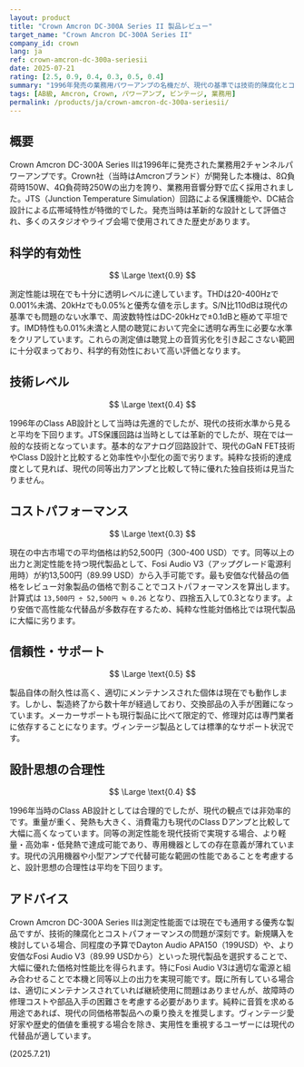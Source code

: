 ```yaml
---
layout: product
title: "Crown Amcron DC-300A Series II 製品レビュー"
target_name: "Crown Amcron DC-300A Series II"
company_id: crown
lang: ja
ref: crown-amcron-dc-300a-seriesii
date: 2025-07-21
rating: [2.5, 0.9, 0.4, 0.3, 0.5, 0.4]
summary: "1996年発売の業務用パワーアンプの名機だが、現代の基準では技術的陳腐化とコストパフォーマンスの問題が顕著な製品"
tags: [AB級, Amcron, Crown, パワーアンプ, ビンテージ, 業務用]
permalink: /products/ja/crown-amcron-dc-300a-seriesii/
---
```

## 概要

Crown Amcron DC-300A Series IIは1996年に発売された業務用2チャンネルパワーアンプです。Crown社（当時はAmcronブランド）が開発した本機は、8Ω負荷時150W、4Ω負荷時250Wの出力を誇り、業務用音響分野で広く採用されました。JTS（Junction Temperature Simulation）回路による保護機能や、DC結合設計による広帯域特性が特徴的でした。発売当時は革新的な設計として評価され、多くのスタジオやライブ会場で使用されてきた歴史があります。

## 科学的有効性

$$ \Large \text{0.9} $$

測定性能は現在でも十分に透明レベルに達しています。THDは20-400Hzで0.001%未満、20kHzでも0.05%と優秀な値を示します。S/N比110dBは現代の基準でも問題のない水準で、周波数特性はDC-20kHzで±0.1dBと極めて平坦です。IMD特性も0.01%未満と人間の聴覚において完全に透明な再生に必要な水準をクリアしています。これらの測定値は聴覚上の音質劣化を引き起こさない範囲に十分収まっており、科学的有効性において高い評価となります。

## 技術レベル

$$ \Large \text{0.4} $$

1996年のClass AB設計として当時は先進的でしたが、現代の技術水準から見ると平均を下回ります。JTS保護回路は当時としては革新的でしたが、現在では一般的な技術となっています。基本的なアナログ回路設計で、現代のGaN FET技術やClass D設計と比較すると効率性や小型化の面で劣ります。純粋な技術的達成度として見れば、現代の同等出力アンプと比較して特に優れた独自技術は見当たりません。

## コストパフォーマンス

$$ \Large \text{0.3} $$

現在の中古市場での平均価格は約52,500円（300-400 USD）です。同等以上の出力と測定性能を持つ現代製品として、Fosi Audio V3（アップグレード電源利用時）が約13,500円（89.99 USD）から入手可能です。最も安価な代替品の価格をレビュー対象製品の価格で割ることでコストパフォーマンスを算出します。計算式は `13,500円 ÷ 52,500円 ≒ 0.26` となり、四捨五入して0.3となります。より安価で高性能な代替品が多数存在するため、純粋な性能対価格比では現代製品に大幅に劣ります。

## 信頼性・サポート

$$ \Large \text{0.5} $$

製品自体の耐久性は高く、適切にメンテナンスされた個体は現在でも動作します。しかし、製造終了から数十年が経過しており、交換部品の入手が困難になっています。メーカーサポートも現行製品に比べて限定的で、修理対応は専門業者に依存することになります。ヴィンテージ製品としては標準的なサポート状況です。

## 設計思想の合理性

$$ \Large \text{0.4} $$

1996年当時のClass AB設計としては合理的でしたが、現代の観点では非効率的です。重量が重く、発熱も大きく、消費電力も現代のClass Dアンプと比較して大幅に高くなっています。同等の測定性能を現代技術で実現する場合、より軽量・高効率・低発熱で達成可能であり、専用機器としての存在意義が薄れています。現代の汎用機器や小型アンプで代替可能な範囲の性能であることを考慮すると、設計思想の合理性は平均を下回ります。

## アドバイス

Crown Amcron DC-300A Series IIは測定性能面では現在でも通用する優秀な製品ですが、技術的陳腐化とコストパフォーマンスの問題が深刻です。新規購入を検討している場合、同程度の予算でDayton Audio APA150（199USD）や、より安価なFosi Audio V3（89.99 USDから）といった現代製品を選択することで、大幅に優れた価格対性能比を得られます。特にFosi Audio V3は適切な電源と組み合わせることで本機と同等以上の出力を実現可能です。既に所有している場合は、適切にメンテナンスされていれば継続使用に問題はありませんが、故障時の修理コストや部品入手の困難さを考慮する必要があります。純粋に音質を求める用途であれば、現代の同価格帯製品への乗り換えを推奨します。ヴィンテージ愛好家や歴史的価値を重視する場合を除き、実用性を重視するユーザーには現代の代替品が適しています。

(2025.7.21)
